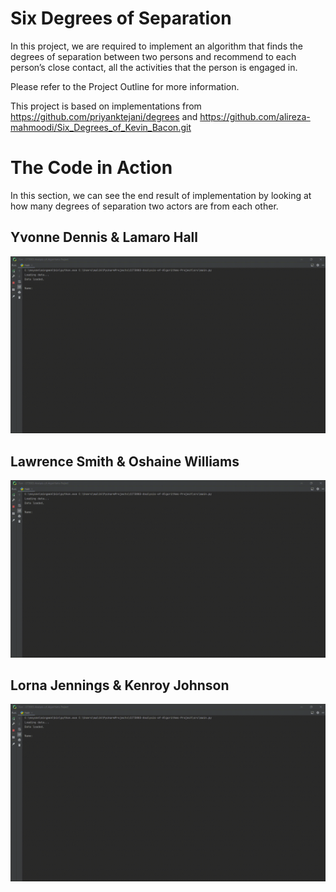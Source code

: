 # Six Degrees of Separation

In this project, we are required to implement an algorithm that finds the degrees of separation between two persons and recommend to each person’s close contact, all the activities that the person is engaged in.

Please refer to the Project Outline for more information.

This project is based on implementations from https://github.com/priyanktejani/degrees and https://github.com/alireza-mahmoodi/Six_Degrees_of_Kevin_Bacon.git

# The Code in Action

In this section, we can see the end result of implementation by looking at how many degrees of separation two actors are from each other.

## Yvonne Dennis & Lamaro Hall


![](preview/sample_run_1.gif)

## Lawrence Smith & Oshaine Williams

![](preview/sample_run_2.gif)

## Lorna Jennings & Kenroy Johnson

![](preview/sample_run_3.gif)
